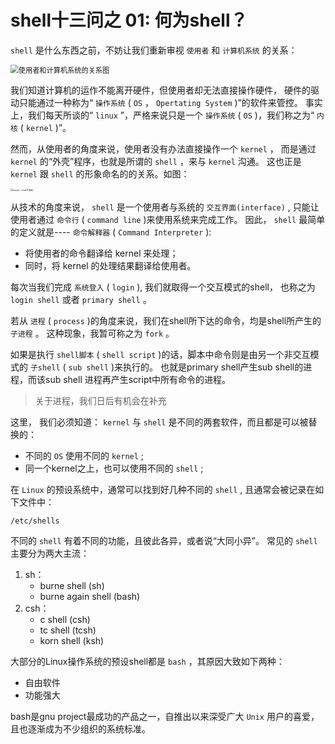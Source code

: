 # shell十三问之 01: 何为shell？

`shell` 是什么东西之前，不妨让我们重新审视 `使用者` 和 `计算机系统` 的关系：

<img src="https://i.dailymail.co.uk/i/pix/2009/07/08/article-1198262-05A2F11C000005DC-856_233x353.jpg" alt="使用者和计算机系统的关系图" style="zoom:80%; text-align:center;" />

我们知道计算机的运作不能离开硬件，但使用者却无法直接操作硬件，
硬件的驱动只能通过一种称为“ `操作系统` ( `OS` ， `Opertating System` )”的软件来管控。
事实上，我们每天所谈的“ `linux` ”，严格来说只是一个 `操作系统` ( `OS` )，我们称之为“ `内核` ( `kernel` )”。

然而，从使用者的角度来说，使用者没有办法直接操作一个 `kernel` ，
而是通过 `kernel` 的“外壳”程序，也就是所谓的 `shell` ，来与 `kernel` 沟通。
这也正是 `kernel` 跟 `shell` 的形象命名的的关系。如图：

<img src="https://tec4tric.com/wp-content/uploads/2017/10/shellkernel.png" alt="kernel、shell关系图" style="zoom:25%;text-align:center;"/>

从技术的角度来说， `shell` 是一个使用者与系统的 `交互界面(interface)` ,
只能让使用者通过 `命令行` ( `command line` )来使用系统来完成工作。
因此， `shell` 最简单的定义就是---- `命令解释器` ( `Command Interpreter` ):

* 将使用者的命令翻译给 kernel 来处理；
* 同时，将 kernel 的处理结果翻译给使用者。

每次当我们完成 `系统登入` ( `login` ), 我们就取得一个交互模式的shell，
也称之为 `login shell` 或者 `primary shell` 。

若从 `进程` ( `process` )的角度来说，我们在shell所下达的命令，均是shell所产生的 `子进程` 。
这种现象，我暂可称之为 `fork` 。

如果是执行 `shell脚本` ( `shell script` )的话，脚本中命令则是由另一个非交互模式的
`子shell` ( `sub shell` )来执行的。 也就是primary shell产生sub shell的进程，而该sub shell
进程再产生script中所有命令的进程。

> 关于进程，我们日后有机会在补充

这里， 我们必须知道： `kernel` 与 `shell` 是不同的两套软件，而且都是可以被替换的：

* 不同的 `OS` 使用不同的 `kernel` ;
* 同一个kernel之上，也可以使用不同的 `shell` ;

在 `Linux` 的预设系统中，通常可以找到好几种不同的 `shell` ,
且通常会被记录在如下文件中：

``` shell
/etc/shells
```

不同的 `shell` 有着不同的功能，且彼此各异，或者说“大同小异”。
常见的 `shell` 主要分为两大主流：

1. sh：
    - burne shell (sh)
    - burne again shell (bash)
2. csh：
    - c shell (csh)
    - tc shell (tcsh)
    - korn shell (ksh)

大部分的Linux操作系统的预设shell都是 `bash` ，其原因大致如下两种：

* 自由软件
* 功能强大

bash是gnu project最成功的产品之一，自推出以来深受广大 `Unix` 用户的喜爱，且也逐渐成为不少组织的系统标准。
